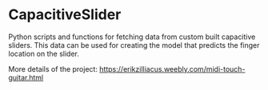 # CapacitiveSlider

Python scripts and functions for fetching data from custom built capacitive sliders. This data can be used for creating the model that predicts the finger location on the slider.

More details of the project: https://erikzilliacus.weebly.com/midi-touch-guitar.html
